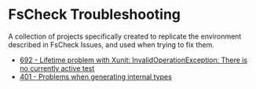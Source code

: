 # FsCheck Troubleshooting
A collection of projects specifically created to replicate the
environment described in FsCheck Issues, and used when trying to fix
them.

* [692 - Lifetime problem with Xunit: InvalidOperationException: There is no currently active test](issue-692/README.md)
* [401 - Problems when generating internal types](issue-401)

